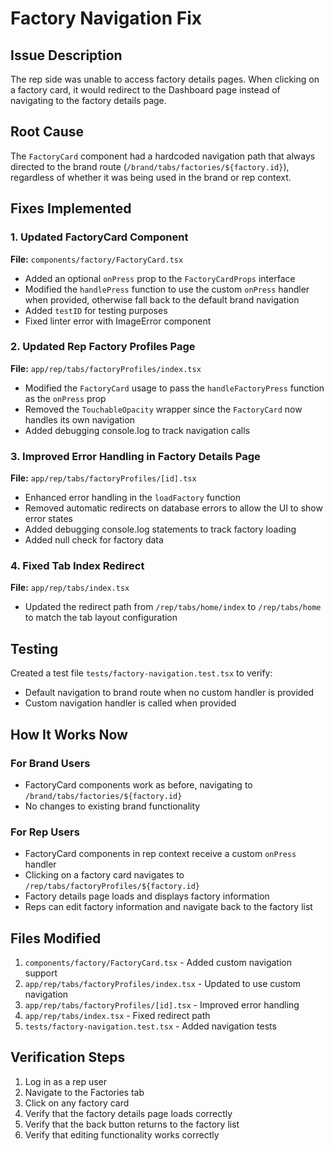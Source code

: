 # Factory Navigation Fix

## Issue Description
The rep side was unable to access factory details pages. When clicking on a factory card, it would redirect to the Dashboard page instead of navigating to the factory details page.

## Root Cause
The `FactoryCard` component had a hardcoded navigation path that always directed to the brand route (`/brand/tabs/factories/${factory.id}`), regardless of whether it was being used in the brand or rep context.

## Fixes Implemented

### 1. Updated FactoryCard Component
**File:** `components/factory/FactoryCard.tsx`

- Added an optional `onPress` prop to the `FactoryCardProps` interface
- Modified the `handlePress` function to use the custom `onPress` handler when provided, otherwise fall back to the default brand navigation
- Added `testID` for testing purposes
- Fixed linter error with ImageError component

### 2. Updated Rep Factory Profiles Page
**File:** `app/rep/tabs/factoryProfiles/index.tsx`

- Modified the `FactoryCard` usage to pass the `handleFactoryPress` function as the `onPress` prop
- Removed the `TouchableOpacity` wrapper since the `FactoryCard` now handles its own navigation
- Added debugging console.log to track navigation calls

### 3. Improved Error Handling in Factory Details Page
**File:** `app/rep/tabs/factoryProfiles/[id].tsx`

- Enhanced error handling in the `loadFactory` function
- Removed automatic redirects on database errors to allow the UI to show error states
- Added debugging console.log statements to track factory loading
- Added null check for factory data

### 4. Fixed Tab Index Redirect
**File:** `app/rep/tabs/index.tsx`

- Updated the redirect path from `/rep/tabs/home/index` to `/rep/tabs/home` to match the tab layout configuration

## Testing
Created a test file `tests/factory-navigation.test.tsx` to verify:
- Default navigation to brand route when no custom handler is provided
- Custom navigation handler is called when provided

## How It Works Now

### For Brand Users
- FactoryCard components work as before, navigating to `/brand/tabs/factories/${factory.id}`
- No changes to existing brand functionality

### For Rep Users
- FactoryCard components in rep context receive a custom `onPress` handler
- Clicking on a factory card navigates to `/rep/tabs/factoryProfiles/${factory.id}`
- Factory details page loads and displays factory information
- Reps can edit factory information and navigate back to the factory list

## Files Modified
1. `components/factory/FactoryCard.tsx` - Added custom navigation support
2. `app/rep/tabs/factoryProfiles/index.tsx` - Updated to use custom navigation
3. `app/rep/tabs/factoryProfiles/[id].tsx` - Improved error handling
4. `app/rep/tabs/index.tsx` - Fixed redirect path
5. `tests/factory-navigation.test.tsx` - Added navigation tests

## Verification Steps
1. Log in as a rep user
2. Navigate to the Factories tab
3. Click on any factory card
4. Verify that the factory details page loads correctly
5. Verify that the back button returns to the factory list
6. Verify that editing functionality works correctly 